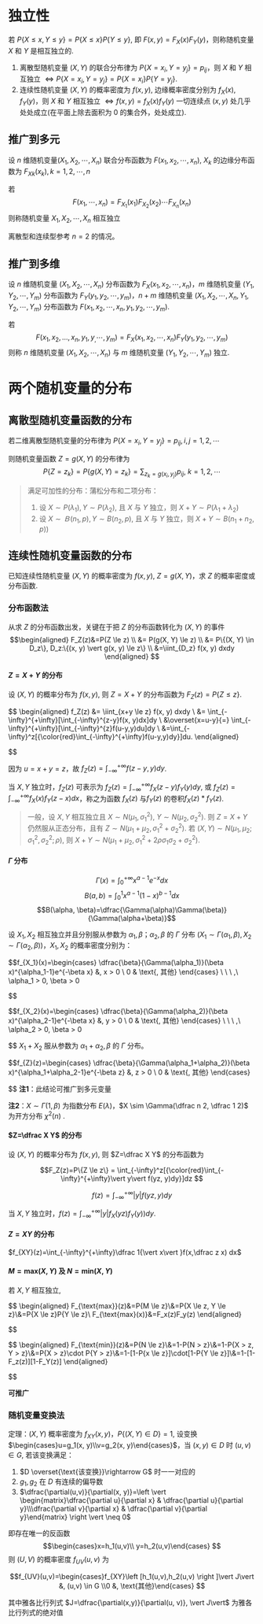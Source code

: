 # 独立性

若 $P\{X \le x, Y \le y\} = P\{X \le x\}P\{Y \le y\}$, 即 $F(x,y)=F_X(x)F_Y(y)$，则称随机变量 $X$ 和 $Y$ 是相互独立的.

1. 离散型随机变量 $(X, Y)$ 的联合分布律为 $P\{X=x_i,Y=y_j\}=p_{ij}$，则 $X$ 和  $Y$ 相互独立 $\Leftrightarrow P\{X=x_i,Y=y_j\}=P\{X=x_i\}P\{Y=y_j\}$.
2. 连续性随机变量 $(X, Y)$ 的概率密度为 $f(x, y)$, 边缘概率密度分别为 $f_X(x), f_Y(y)$，则 $X$ 和  $Y$ 相互独立 $\Leftrightarrow f(x, y) = f_X(x)f_Y(y)$ 一切连续点 $(x, y)$ 处几乎处处成立(在平面上除去面积为 0 的集合外，处处成立).
## 推广到多元

设 $n$ 维随机变量$(X_1, X_2, \cdots, X_n)$ 联合分布函数为 $F(x_1, x_2, \cdots, x_n)$, $X_k$ 的边缘分布函数为 $F_{Xk}(x_k), k=1,2,\cdots,n$

若 
$$F(x_1, \cdots, x_n)=F_{X_1}(x_1)F_{X_2}(x_2)\cdots F_{X_n}(x_n)$$
则称随机变量  $X_1, X_2, \cdots, X_n$ 相互独立

离散型和连续型参考 $n=2$ 的情况。

## 推广到多维

设 $n$ 维随机变量 $(X_1, X_2, \cdots, X_n)$ 分布函数为 $F_X(x_1, x_2, \cdots, x_n)$，$m$ 维随机变量 $(Y_1, Y_2, \cdots, Y_m)$ 分布函数为 $F_Y(y_1, y_2, \cdots, y_m)$，$n+m$ 维随机变量 $(X_1, X_2, \cdots, X_n, Y_1, Y_2, \cdots, Y_m)$ 分布函数为 $F(x_1, x_2, \cdots, x_n, y_1, y_2, \cdots, y_m)$.

若 $$F(x_1, x_2, \dots, x_n, y_1, y_, \cdots, y_m)=F_X(x_1, x_2, \cdots, x_n)F_Y(y_1, y_2, \cdots, y_m)$$ 则称 $n$ 维随机变量 $(X_1, X_2, \cdots, X_n)$ 与 $m$ 维随机变量 $(Y_1, Y_2, \cdots, Y_m)$ 独立.

# 两个随机变量的分布

## 离散型随机变量函数的分布

若二维离散型随机变量的分布律为 $P\{X=x_i, Y=y_j\}=p_{ij}, i,j=1,2,\cdots$

则随机变量函数 $Z=g(X, Y)$ 的分布律为 $$P\{Z=z_k\}=P\{g(X,Y)=z_k\}=\sum_{z_k=g(x_i,y_j)}p_{ij},\ k=1,2,\cdots$$
> 满足可加性的分布：蒲松分布和二项分布：
> 1. 设 $X \sim P(\lambda_1), Y \sim P(\lambda_2)$, 且 $X$ 与 $Y$ 独立，则 $X+Y \sim P(\lambda_1+\lambda_2)$
> 2. 设 $X \sim Ｂ(n_1, p), Y \sim B(n_2, p)$, 且 $X$ 与 $Y$ 独立，则 $X+Y \sim B(n_1+n_2, p))$

## 连续性随机变量函数的分布

已知连续性随机变量 $(X, Y)$ 的概率密度为 $f(x, y)$, $Z=g(X, Y)$，求 $Z$ 的概率密度或分布函数.

### 分布函数法

从求 $Z$ 的分布函数出发，关键在于把 $Z$ 的分布函数转化为 $(X, Y)$ 的事件
$$\begin{aligned}
F_Z(z)&=P(Z \le z) \\ &= P(g(X, Y) \le z) \\ &= P\{(X, Y) \in D_z\}, D_z:\{(x, y) \vert  g(x, y) \le z\} \\ &=\iint_{D_z} f(x, y) dxdy
\end{aligned}
$$

#### $Z=X+Y$ 的分布

设 $(X, Y)$ 的概率分布为 $f(x, y)$, 则 $Z=X+Y$ 的分布函数为 $F_Z(z)=P\{Z \le z\}$.


$$
\begin{aligned}
f_Z(z)
&= \iint_{x+y \le z} f(x, y) dxdy \\
&= \int_{-\infty}^{+\infty}[\int_{-\infty}^{z-y}f(x, y)dx]dy \\
&\overset{x=u-y}{=} \int_{-\infty}^{+\infty}[\int_{-\infty}^{z}f(u-y,y)du]dy \\
&=\int_{-\infty}^z[{\color{red}\int_{-\infty}^{+\infty}f(u-y,y)dy}]du.
\end{aligned}

$$

因为 $u=x+y=z$，故 $f_Z(z)=\int_{-\infty}^{+\infty}f(z-y, y)dy$.

当 $X, Y$ 独立时，$f_Z(z)$ 可表示为 $f_Z(z)=\int_{-\infty}^{+\infty}f_X(z-y)f_Y(y)dy$,
或 $f_Z(z)=\int_{-\infty}^{+\infty}f_X(x)f_Y(z-x)dx$，称之为函数 $f_X(z)$ 与$f_Y(z)$ 的卷积$f_X(z)*f_Y(z)$.

> 一般，设 $X, Y$ 相互独立且 $X \sim N(\mu_1,\sigma_1^2)$, $Y \sim N(\mu_2,\sigma_2^2)$. 则 $Z=X+Y$ 仍然服从正态分布，且有 $Z \sim N(\mu_1 + \mu_2, \sigma_1^2 + \sigma_2^2)$.
> 若 $(X, Y) \sim N(\mu_1,\mu_2;\sigma_1^2,\sigma_2^2;\rho)$, 则 $X+Y \sim N(\mu_1+\mu_2,\sigma_1^2+2\rho\sigma_1\sigma_2+\sigma_2^2)$. 

####  $\Gamma$ 分布

$$\Gamma(x)=\int_0^{+\infty}x^{a-1}e^{-x}dx$$
$$B(a,b)=\int_0^1x^{a-1}(1-x)^{b-1}dx$$
$$B(\alpha, \beta)=\dfrac{\Gamma(\alpha)\Gamma(\beta)}{\Gamma(\alpha+\beta)}$$

设 $X_1, X_2$ 相互独立并且分别服从参数为 $\alpha_1, \beta$；$\alpha_2, \beta$ 的 $\Gamma$ 分布 $(X_1 \sim \Gamma(\alpha_1, \beta), X_2 \sim \Gamma(\alpha_2, \beta))$，$X_1, X_2$ 的概率密度分别为：


$$f_{X_1}(x)=\begin{cases}
\dfrac{\beta}{\Gamma(\alpha_1)}(\beta x)^{\alpha_1-1}e^{-\beta x} &, x > 0 \\ 
0 & \text{, 其他}
\end{cases}  \ \ \ ,\ \alpha_1 > 0, \beta > 0

$$


$$f_{X_2}(x)=\begin{cases}
\dfrac{\beta}{\Gamma(\alpha_2)}(\beta x)^{\alpha_2-1}e^{-\beta x} &, y > 0 \\
0 & \text{, 其他}
\end{cases} \ \ \ ,\ \alpha_2 > 0, \beta > 0

$$
$X_1 + X_2$ 服从参数为 $\alpha_1+\alpha_2, \beta$ 的 $\Gamma$ 分布。


$$f_{Z}(z)=\begin{cases}
\dfrac{\beta}{\Gamma(\alpha_1+\alpha_2)}(\beta x)^{\alpha_1+\alpha_2-1}e^{-\beta z} &, z > 0 \\ 
0 & \text{, 其他}
\end{cases}

$$
**注1**：此结论可推广到多元变量

**注2**：$X \sim \Gamma(1, \beta)$  为指数分布 $E(\lambda)$，$X \sim \Gamma(\dfrac n 2, \dfrac 1 2)$ 为开方分布 $\chi^2(n)$ .

#### $Z=\dfrac X Y$ 的分布

设 $(X, Y)$ 的概率分布为 $f(x, y)$, 则 $Z=\dfrac X Y$ 的分布函数为 


$$F_Z(z)=P\{Z \le z\} = \int_{-\infty}^z[{\color{red}\int_{-\infty}^{+\infty}\vert y\vert f(yz, y)dy}]dz
$$

$$f(z)=\int_{-\infty}^{+\infty}\vert y\vert f(yz, y)dy
$$

当 $X, Y$ 独立时，$f(z)=\int_{-\infty}^{+\infty}\vert y\vert f_X(yz)f_Y(y))dy$.

#### $Z=XY$ 的分布 

$f_{XY}(z)=\int_{-\infty}^{+\infty}\dfrac 1{\vert x\vert }f(x,\dfrac z x) dx$

#### $M=\text{max}(X,Y)$ 及 $N=\text{min}(X, Y)$ 

若 $X, Y$ 相互独立,


$$
\begin{aligned}
F_{\text{max}}(z)&=P\{M \le z\}\\&=P\{X \le z, Y \le z\}\\&=P\{X \le z\}P\{Y \le z\}\\
F_{\text{max}(x)}&=F_x(z)F_y(z)
\end{aligned}

$$


$$
\begin{aligned}
F_{\text{min}}(z)&=P\{N \le z\}\\&=1-P\{N > z\}\\&=1-P\{X > z, Y > z\}\\&=P\{X > z\}\cdot P\{Y > z\}\\&=1-[1-P\{x \le z\}]\cdot[1-P\{Y \le z\}]\\&=1-[1-F_z(z)][1-F_Y(z)]
\end{aligned}

$$

**可推广**



### 随机变量变换法

定理：$(X, Y)$ 概率密度为 $f_{XY}(x, y)$，$P\{(X,Y) \in D\}=1$, 设变换 $\begin{cases}u=g_1(x, y)\\v=g_2(x, y)\end{cases}$，当 $(x, y) \in D$ 时 $(u, v) \in G$, 若该变换满足：

1. $D \overset{\text{该变换}}\rightarrow G$ 时一一对应的
2. $g_1, g_2$ 在 $D$ 有连续的偏导数
3. $\dfrac{\partial(u,v)}{\partial(x, y)}=\left \vert  \begin{matrix}\dfrac{\partial u}{\partial x} & \dfrac{\partial u}{\partial y}\\\dfrac{\partial v}{\partial x} & \dfrac{\partial v}{\partial y}\end{matrix} \right \vert  \neq 0$

即存在唯一的反函数 
$$\begin{cases}x=h_1(u,v)\\ y=h_2(u,v)\end{cases}
$$ 
则 $(U, V)$ 的概率密度 $f_{UV}(u,v)$ 为


$$f_{UV}(u,v)=\begin{cases}f_{XY}\left [h_1(u,v),h_2(u,v) \right ]\vert J\vert  &, (u,v) \in G \\0 &, \text{其他}\end{cases}
$$

其中雅各比行列式 $J=\dfrac{\partial(x,y)}{\partial(u, v)}, \vert J\vert$ 为雅各比行列式的绝对值

